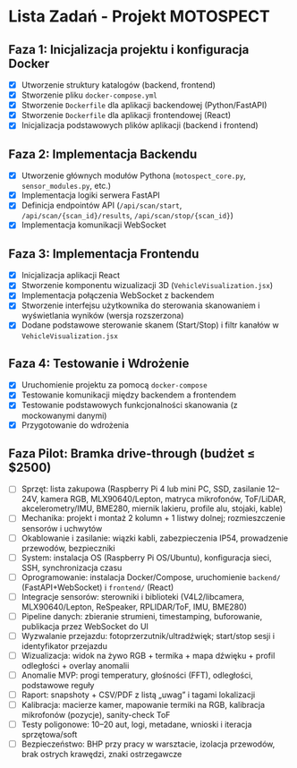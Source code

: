 # Lista Zadań - Projekt MOTOSPECT

## Faza 1: Inicjalizacja projektu i konfiguracja Docker

- [x] Utworzenie struktury katalogów (backend, frontend)
- [x] Stworzenie pliku `docker-compose.yml`
- [x] Stworzenie `Dockerfile` dla aplikacji backendowej (Python/FastAPI)
- [x] Stworzenie `Dockerfile` dla aplikacji frontendowej (React)
- [x] Inicjalizacja podstawowych plików aplikacji (backend i frontend)

## Faza 2: Implementacja Backendu

- [x] Utworzenie głównych modułów Pythona (`motospect_core.py`, `sensor_modules.py`, etc.)
- [x] Implementacja logiki serwera FastAPI
- [x] Definicja endpointów API (`/api/scan/start`, `/api/scan/{scan_id}/results`, `/api/scan/stop/{scan_id}`)
- [x] Implementacja komunikacji WebSocket

## Faza 3: Implementacja Frontendu

- [x] Inicjalizacja aplikacji React
- [x] Stworzenie komponentu wizualizacji 3D (`VehicleVisualization.jsx`)
- [x] Implementacja połączenia WebSocket z backendem
- [x] Stworzenie interfejsu użytkownika do sterowania skanowaniem i wyświetlania wyników (wersja rozszerzona)
- [x] Dodane podstawowe sterowanie skanem (Start/Stop) i filtr kanałów w `VehicleVisualization.jsx`

## Faza 4: Testowanie i Wdrożenie

- [x] Uruchomienie projektu za pomocą `docker-compose`
- [x] Testowanie komunikacji między backendem a frontendem
- [x] Testowanie podstawowych funkcjonalności skanowania (z mockowanymi danymi)
- [x] Przygotowanie do wdrożenia

## Faza Pilot: Bramka drive-through (budżet ≤ $2500)

- [ ] Sprzęt: lista zakupowa (Raspberry Pi 4 lub mini PC, SSD, zasilanie 12–24V, kamera RGB, MLX90640/Lepton, matryca mikrofonów, ToF/LiDAR, akcelerometry/IMU, BME280, miernik lakieru, profile alu, stojaki, kable)
- [ ] Mechanika: projekt i montaż 2 kolumn + 1 listwy dolnej; rozmieszczenie sensorów i uchwytów
- [ ] Okablowanie i zasilanie: wiązki kabli, zabezpieczenia IP54, prowadzenie przewodów, bezpieczniki
- [ ] System: instalacja OS (Raspberry Pi OS/Ubuntu), konfiguracja sieci, SSH, synchronizacja czasu
- [ ] Oprogramowanie: instalacja Docker/Compose, uruchomienie `backend/` (FastAPI+WebSocket) i `frontend/` (React)
- [ ] Integracje sensorów: sterowniki i biblioteki (V4L2/libcamera, MLX90640/Lepton, ReSpeaker, RPLIDAR/ToF, IMU, BME280)
- [ ] Pipeline danych: zbieranie strumieni, timestamping, buforowanie, publikacja przez WebSocket do UI
- [ ] Wyzwalanie przejazdu: fotoprzerzutnik/ultradźwięk; start/stop sesji i identyfikator przejazdu
- [ ] Wizualizacja: widok na żywo RGB + termika + mapa dźwięku + profil odległości + overlay anomalii
- [ ] Anomalie MVP: progi temperatury, głośności (FFT), odległości, podstawowe reguły
- [ ] Raport: snapshoty + CSV/PDF z listą „uwag” i tagami lokalizacji
- [ ] Kalibracja: macierze kamer, mapowanie termiki na RGB, kalibracja mikrofonów (pozycje), sanity-check ToF
- [ ] Testy poligonowe: 10–20 aut, logi, metadane, wnioski i iteracja sprzętowa/soft
- [ ] Bezpieczeństwo: BHP przy pracy w warsztacie, izolacja przewodów, brak ostrych krawędzi, znaki ostrzegawcze
